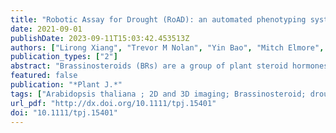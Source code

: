 ```yaml
---
title: "Robotic Assay for Drought (RoAD): an automated phenotyping system for brassinosteroid and drought responses"
date: 2021-09-01
publishDate: 2023-09-11T15:03:42.453513Z
authors: ["Lirong Xiang", "Trevor M Nolan", "Yin Bao", "Mitch Elmore", "Taylor Tuel", "Jingyao Gai", "Dylan Shah", "Ping Wang", "Nicole M Huser", "Ashley M Hurd", "Sean A McLaughlin", "Stephen H Howell", "Justin W Walley", "Yanhai Yin", "Lie Tang"]
publication_types: ["2"]
abstract: "Brassinosteroids (BRs) are a group of plant steroid hormones involved in regulating growth, development, and stress responses. Many components of the BR pathway have previously been identified and characterized. However, BR phenotyping experiments are typically performed in a low-throughput manner, such as on Petri plates. Additionally, the BR pathway affects drought responses, but drought experiments are time consuming and difficult to control. To mitigate these issues and increase throughput, we developed the Robotic Assay for Drought (RoAD) system to perform BR and drought response experiments in soil-grown Arabidopsis plants. RoAD is equipped with a robotic arm, a rover, a bench scale, a precisely controlled watering system, an RGB camera, and a laser profilometer. It performs daily weighing, watering, and imaging tasks and is capable of administering BR response assays by watering plants with Propiconazole (PCZ), a BR biosynthesis inhibitor. We developed image processing algorithms for both plant segmentation and phenotypic trait extraction to accurately measure traits including plant area, plant volume, leaf length, and leaf width. We then applied machine learning algorithms that utilize the extracted phenotypic parameters to identify image-derived traits that can distinguish control, drought-treated, and PCZ-treated plants. We carried out PCZ and drought experiments on a set of BR mutants and Arabidopsis accessions with altered BR responses. Finally, we extended the RoAD assays to perform BR response assays using PCZ in Zea mays (maize) plants. This study establishes an automated and non-invasive robotic imaging system as a tool to accurately measure morphological and growth-related traits of Arabidopsis and maize plants in 3D, providing insights into the BR-mediated control of plant growth and stress responses."
featured: false
publication: "*Plant J.*"
tags: ["Arabidopsis thaliana ; 2D and 3D imaging; Brassinosteroid; drought; leaf segmentation; phenotypic traits; plant growth; technical advance"]
url_pdf: "http://dx.doi.org/10.1111/tpj.15401"
doi: "10.1111/tpj.15401"
---
```


